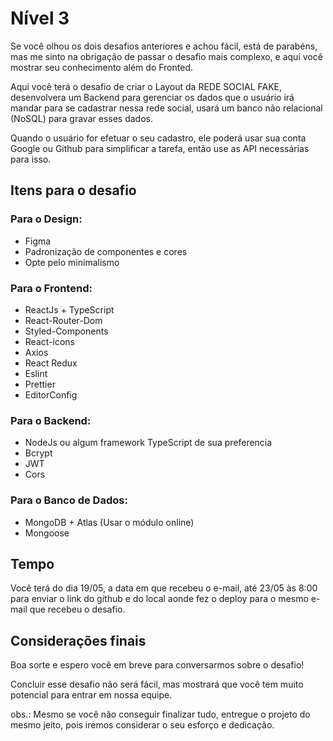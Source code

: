 # Nível 3

Se você olhou os dois desafios anteriores e achou fácil, está de parabéns, mas me sinto na obrigação de passar o desafio mais complexo, e aqui você mostrar seu conhecimento além do Fronted.

Aqui você terá o desafio de criar o Layout da REDE SOCIAL FAKE, desenvolvera um Backend para gerenciar os dados que o usuário irá mandar para se cadastrar nessa rede social, usará um banco não relacional (NoSQL) para gravar esses dados.

Quando o usuário for efetuar o seu cadastro, ele poderá usar sua conta Google ou Github para simplificar a tarefa, então use as API necessárias para isso.

## Itens para o desafio
### Para o Design:
- Figma
- Padronização de componentes e cores
- Opte pelo minimalismo
### Para o Frontend:
- ReactJs + TypeScript
- React-Router-Dom
- Styled-Components
- React-icons
- Axios
- React Redux
- Eslint
- Prettier
- EditorConfig
### Para o Backend:
- NodeJs ou algum framework TypeScript de sua preferencia
- Bcrypt
- JWT
- Cors
### Para o Banco de Dados:
- MongoDB + Atlas (Usar o módulo online)
- Mongoose

## Tempo
Você terá do dia 19/05, a data em que recebeu o e-mail, até 23/05 às 8:00 para enviar o link do github e do local aonde fez o deploy para o mesmo e-mail que recebeu o desafio.

## Considerações finais
Boa sorte e espero você em breve para conversarmos sobre o desafio!

Concluir esse desafio não será fácil, mas mostrará que você tem muito potencial para entrar em nossa equipe.

obs.: Mesmo se você não conseguir finalizar tudo, entregue o projeto do mesmo jeito, pois iremos considerar o seu esforço e dedicação.